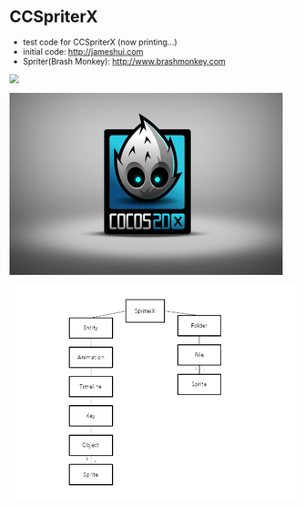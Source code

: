 # CCSpriterX
 - test code for CCSpriterX (now printing...)
 - initial code: http://jameshui.com
 - Spriter(Brash Monkey): http://www.brashmonkey.com

![](https://brashmonkey.com/wp-content/uploads/2015/11/logo.png)

![](/SpriterX/Resources/HelloWorld.png)

![](/SpriterX/001.png)

